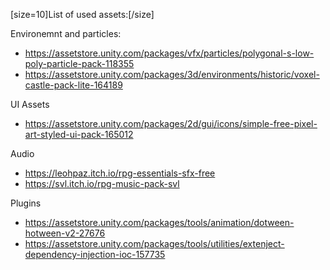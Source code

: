 [size=10]List of used assets:[/size]

Environemnt and particles:
- https://assetstore.unity.com/packages/vfx/particles/polygonal-s-low-poly-particle-pack-118355
- https://assetstore.unity.com/packages/3d/environments/historic/voxel-castle-pack-lite-164189

UI Assets
- https://assetstore.unity.com/packages/2d/gui/icons/simple-free-pixel-art-styled-ui-pack-165012

Audio
- https://leohpaz.itch.io/rpg-essentials-sfx-free
- https://svl.itch.io/rpg-music-pack-svl

Plugins
- https://assetstore.unity.com/packages/tools/animation/dotween-hotween-v2-27676
- https://assetstore.unity.com/packages/tools/utilities/extenject-dependency-injection-ioc-157735
